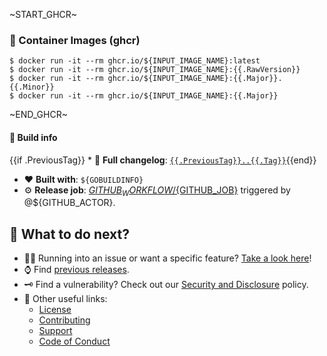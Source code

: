 ~START_GHCR~
### :whale: Container Images (ghcr)

```console
$ docker run -it --rm ghcr.io/${INPUT_IMAGE_NAME}:latest
$ docker run -it --rm ghcr.io/${INPUT_IMAGE_NAME}:{{.RawVersion}}
$ docker run -it --rm ghcr.io/${INPUT_IMAGE_NAME}:{{.Major}}.{{.Minor}}
$ docker run -it --rm ghcr.io/${INPUT_IMAGE_NAME}:{{.Major}}
```
~END_GHCR~

#### :test_tube: Build info

{{if .PreviousTag}}   * :open_file_folder: **Full changelog**: [`{{.PreviousTag}}..{{.Tag}}`](https://github.com/${GITHUB_REPOSITORY}/compare/{{.PreviousTag}}...{{.Tag}}){{end}}
   * :heart: **Built with**: `${GOBUILDINFO}`
   * :gear: **Release job**: [${GITHUB_WORKFLOW}/${GITHUB_JOB}](https://github.com/${GITHUB_REPOSITORY}/actions/runs/${GITHUB_RUN_ID}) triggered by @${GITHUB_ACTOR}.

## :speech_balloon: What to do next?

   * :raising_hand_man: Running into an issue or want a specific feature? [Take a look here](https://github.com/${GITHUB_REPOSITORY}/issues/new/choose)!
   * :watch: Find [previous releases](https://github.com/${GITHUB_REPOSITORY}/releases).
   * :old_key: Find a vulnerability? Check out our [Security and Disclosure](https://github.com/${GITHUB_REPOSITORY}/security/policy) policy.
   * :link: Other useful links:
      * [License](https://github.com/${GITHUB_REPOSITORY}/blob/${DEFAULT_BRANCH}/LICENSE)
      * [Contributing](https://github.com/${GITHUB_REPOSITORY}/blob/${DEFAULT_BRANCH}/.github/CONTRIBUTING.md)
      * [Support](https://github.com/${GITHUB_REPOSITORY}/blob/${DEFAULT_BRANCH}/.github/SUPPORT.md)
      * [Code of Conduct](https://github.com/${GITHUB_REPOSITORY}/blob/${DEFAULT_BRANCH}/.github/CODE_OF_CONDUCT.md)
